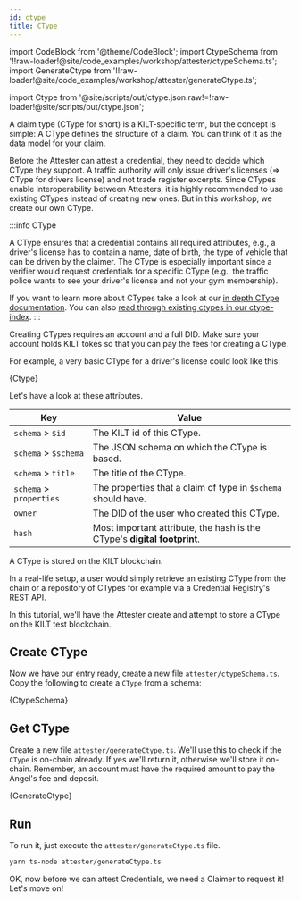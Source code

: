 ```yaml
---
id: ctype
title: CType
---
```


import CodeBlock from '@theme/CodeBlock';
import CtypeSchema from '!!raw-loader!@site/code_examples/workshop/attester/ctypeSchema.ts';
import GenerateCtype from '!!raw-loader!@site/code_examples/workshop/attester/generateCtype.ts';

<!-- Taken from https://github.com/webpack-contrib/raw-loader/issues/91#issuecomment-648830498 -->
import Ctype from '@site/scripts/out/ctype.json.raw!=!raw-loader!@site/scripts/out/ctype.json';

A claim type (CType for short) is a KILT-specific term, but the concept is simple:
A CType defines the structure of a claim.
You can think of it as the data model for your claim.


Before the <span className="label-role attester">Attester</span> can attest a credential, they need to decide which CType they support.
A traffic authority will only issue driver's licenses (=> CType for drivers license) and not trade register excerpts.
Since CTypes enable interoperability between Attesters, it is highly recommended to use existing CTypes instead of creating new ones.
But in this workshop, we create our own CType.

:::info CType

A CType ensures that a credential contains all required attributes, e.g., a driver's license has to contain a name, date of birth, the type of vehicle that can be driven by the claimer.
The CType is especially important since a verifier would request credentials for a specific CType (e.g., the traffic police wants to see your driver's license and not your gym membership).

If you want to learn more about CTypes take a look at our [in depth CType documentation](/docs/concepts/credentials/ctypes).
You can also [read through existing ctypes in our ctype-index](https://github.com/KILTprotocol/ctype-index).
:::

Creating CTypes requires an account and a full DID.
Make sure your account holds KILT tokes so that you can pay the fees for creating a CType.

For example, a very basic CType for a driver's license could look like this:

<CodeBlock className="language-json">
  {Ctype}
</CodeBlock>

Let's have a look at these attributes.

| Key                     | Value                                                                    |
| ----------------------- | ------------------------------------------------------------------------ |
| `schema` > `$id`        | The KILT id of this CType.                                               |
| `schema` > `$schema`    | The JSON schema on which the CType is based.                             |
| `schema` > `title`      | The title of the CType.                                                  |
| `schema` > `properties` | The properties that a claim of type in `$schema` should have.            |
| `owner`                 | The DID of the user who created this CType.                              |
| `hash`                  | Most important attribute, the hash is the CType's **digital footprint**. |

A CType is stored on the KILT blockchain.

In a real-life setup, a user would simply retrieve an existing CType from the chain or a repository of CTypes for example via a Credential Registry's REST API.

In this tutorial, we'll have the <span className="label-role attester">Attester</span> create and attempt to store a CType on the KILT test blockchain.

## Create CType

Now we have our entry ready, create a new file `attester/ctypeSchema.ts`.
Copy the following to create a `CType` from a schema:

<CodeBlock title="attester/ctypeSchema.ts" className="language-ts">
  {CtypeSchema}
</CodeBlock>

## Get CType

Create a new file `attester/generateCtype.ts`.
We'll use this to check if the `CType` is on-chain already.
If yes we'll return it, otherwise we'll store it on-chain.
Remember, an account must have the required amount to pay the Angel's fee and deposit.

<CodeBlock title="attester/generateCtype.ts" className="language-ts">
  {GenerateCtype}
</CodeBlock>

## Run

To run it, just execute the `attester/generateCtype.ts` file.

```bash
yarn ts-node attester/generateCtype.ts
```

OK, now before we can attest Credentials, we need a <span className="label-role claimer">Claimer</span> to request it! Let's move on!
